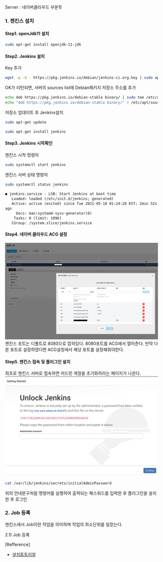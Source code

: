 
Server : 네이버클라우드 우분투 
### 1. 젠킨스 설치  

#### Step1. openJdk11 설치
```bash
sudo apt-get install openjdk-11-jdk
```

#### Step2. Jenkins 설치
Key 추가
```bash
wget -q -O - https://pkg.jenkins.io/debian/jenkins-ci.org.key | sudo apt-key add -
```
OK가 리턴되면, 서버의 sources list에 Debian패키지 저장소 주소를 추가 
```bash
echo deb https://pkg.jenkins.io/debian-stable binary/ | sudo tee /etc/apt/sources.list.d/jenkins.list
echo "deb https://pkg.jenkins.io/debian-stable binary/" > /etc/apt/sources.list.d/jenkins.list
```
저장소 업데이트 후 Jenkins설치
```bash
sudo apt-get update
```
```bash
sudo apt-get install jenkins
```

#### Step3. Jenkins 시작확인
젠킨스 시작 멍령어
```bash
sudo systemctl start jenkins
```
젠킨스 서버 상태 명령어
```bash
sudo systemctl status jenkins
```
```output
● jenkins.service - LSB: Start Jenkins at boot time
   Loaded: loaded (/etc/init.d/jenkins; generated)
   Active: active (exited) since Tue 2021-05-18 01:24:20 KST; 2min 52s ago
     Docs: man:systemd-sysv-generator(8)
    Tasks: 0 (limit: 1096)
   CGroup: /system.slice/jenkins.service
```

#### Step4. 네이버 클라우드 ACG 설정 
![ACG설정](./image/naver_acg.png)
젠킨스 포트는 디폴트로 8080으로 잡혀있다. 8080포트를 ACG에서 열어준다. 
만약 다른 포트로 설정하였다면 ACG설정에서 해당 포트를 설정해줘야한다. 

#### Step5. 젠킨스 접속 및 플러그인 설치 
최초로 젠킨스 서버로 접속하면 어드민 계정을 초기화하라는 페이지가 나온다.
![unlock-jenkins](./image/unLock-jenkins.png)

```bash
cat /var/lib/jenkins/secrets/initialAdminPassword
```
위의 안내문구처럼 명령어를 실행하여 출력되는 패스워드를 입력한 후 플러그인을 설치한 후 로그인 

### 2. Job 등록
젠킨스에서 Job이란 작업을 의미하며 작업의 최소단위를 일컫는다.   

2.1) Job 등록 




[Refference]  
 - [설치튜토리얼](https://www.digitalocean.com/community/tutorials/how-to-install-jenkins-on-ubuntu-16-04)
 